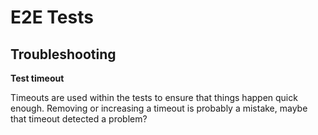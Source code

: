 # E2E Tests

## Troubleshooting

**Test timeout**

Timeouts are used within the tests to ensure that things happen quick enough. Removing or increasing a timeout is
probably a mistake, maybe that timeout detected a problem? 